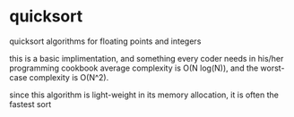 # quicksort
quicksort algorithms for floating points and integers

this is a basic implimentation, and something every coder needs in his/her programming cookbook
average complexity is O(N log(N)), and the worst-case complexity is O(N^2).

since this algorithm is light-weight in its memory allocation, it is often the fastest sort

